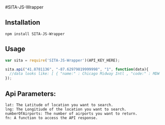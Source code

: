 #SITA-JS-Wrapper

## Installation

```
npm install SITA-JS-Wrapper
```

## Usage

```javascript
var sita = require('SITA-JS-Wrapper')(API_KEY_HERE);

sita.api("41.8781136", "-87.62979819999998", "1", function(data){
  //data looks like: [ { "name:" : Chicago Midway Intl , "code:" : MDW } ]
});
```

## Api Parameters:

```
lat: The Latitude of location you want to search.
lng: The Longitiude of the location you want to search.
numberOfAirports: The number of airports you want to return.
fn: A function to access the API response.
```
